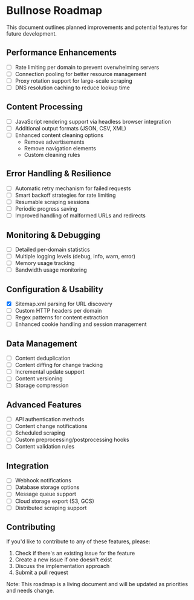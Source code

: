 # Bullnose Roadmap

This document outlines planned improvements and potential features for future development.

## Performance Enhancements
- [ ] Rate limiting per domain to prevent overwhelming servers
- [ ] Connection pooling for better resource management
- [ ] Proxy rotation support for large-scale scraping
- [ ] DNS resolution caching to reduce lookup time

## Content Processing
- [ ] JavaScript rendering support via headless browser integration
- [ ] Additional output formats (JSON, CSV, XML)
- [ ] Enhanced content cleaning options
  - Remove advertisements
  - Remove navigation elements
  - Custom cleaning rules

## Error Handling & Resilience
- [ ] Automatic retry mechanism for failed requests
- [ ] Smart backoff strategies for rate limiting
- [ ] Resumable scraping sessions
- [ ] Periodic progress saving
- [ ] Improved handling of malformed URLs and redirects

## Monitoring & Debugging
- [ ] Detailed per-domain statistics
- [ ] Multiple logging levels (debug, info, warn, error)
- [ ] Memory usage tracking
- [ ] Bandwidth usage monitoring

## Configuration & Usability
- [x] Sitemap.xml parsing for URL discovery
- [ ] Custom HTTP headers per domain
- [ ] Regex patterns for content extraction
- [ ] Enhanced cookie handling and session management

## Data Management
- [ ] Content deduplication
- [ ] Content diffing for change tracking
- [ ] Incremental update support
- [ ] Content versioning
- [ ] Storage compression

## Advanced Features
- [ ] API authentication methods
- [ ] Content change notifications
- [ ] Scheduled scraping
- [ ] Custom preprocessing/postprocessing hooks
- [ ] Content validation rules

## Integration
- [ ] Webhook notifications
- [ ] Database storage options
- [ ] Message queue support
- [ ] Cloud storage export (S3, GCS)
- [ ] Distributed scraping support

## Contributing
If you'd like to contribute to any of these features, please:
1. Check if there's an existing issue for the feature
2. Create a new issue if one doesn't exist
3. Discuss the implementation approach
4. Submit a pull request

Note: This roadmap is a living document and will be updated as priorities and needs change.
